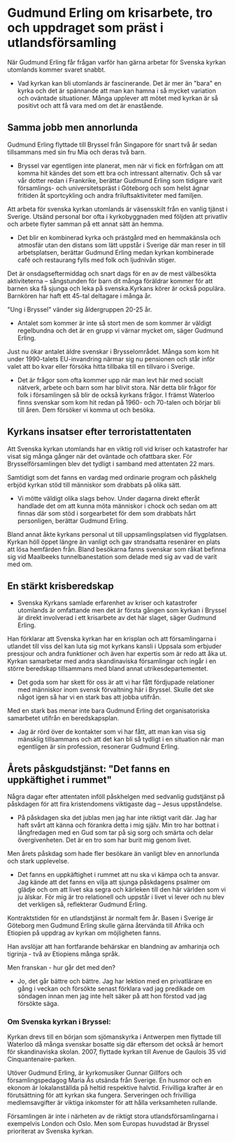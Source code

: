 # Gudmund Erling om krisarbete, tro och uppdraget som präst i utlandsförsamling

När Gudmund Erling får frågan varför han gärna arbetar för Svenska kyrkan utomlands kommer svaret snabbt.
- Vad kyrkan kan bli utomlands är fascinerande. Det är mer än "bara" en kyrka och det är spännande att man kan hamna i så mycket variation och oväntade situationer. Många upplever att mötet med kyrkan är så positivt och att få vara med om det är enastående.

## Samma jobb men annorlunda

Gudmund Erling flyttade till Bryssel från Singapore för snart två år sedan tillsammans med sin fru Mia och deras två barn.

- Bryssel var egentligen inte planerat, men när vi fick en förfrågan om att komma hit kändes det som ett bra och intressant alternativ. Och så var vår dotter redan i Frankrike, berättar Gudmund Erling som tidigare varit församlings- och universitetspräst i Göteborg och som helst ägnar fritiden åt sportcykling och andra friluftsaktiviteter med familjen.

Att arbeta för svenska kyrkan utomlands är väsensskilt från en vanlig tjänst i Sverige. Utsänd personal bor ofta i kyrkobyggnaden med följden att privatliv och arbete flyter samman på ett annat sätt än hemma.

- Det blir en kombinerad kyrka och prästgård med en hemmakänsla och atmosfär utan den distans som lätt uppstår i Sverige där man reser in till arbetsplatsen, berättar Gudmund Erling medan kyrkan kombinerade café och restaurang fylls med folk och ljudnivån stiger.

Det är onsdagseftermiddag och snart dags för en av de mest välbesökta aktiviteterna – sångstunden för barn dit många föräldrar kommer för att barnen ska få sjunga och leka på svenska.Kyrkans körer är också populära. Barnkören har haft ett 45-tal deltagare i många år.

"Ung i Bryssel" vänder sig åldergruppen 20-25 år.
- Antalet som kommer är inte så stort men de som kommer är väldigt regelbundna och det är en grupp vi värnar mycket om, säger Gudmund Erling.

Just nu ökar antalet äldre svenskar i Brysselområdet. Många som kom hit under 1990-talets EU-invandring närmar sig nu pensionen och står inför valet att bo kvar eller försöka hitta tillbaka till en tillvaro i Sverige.

- Det är frågor som ofta kommer upp när man levt här med socialt nätverk, arbete och barn som har blivit stora. När detta blir frågor för folk i församlingen så blir de också kyrkans frågor. I främst Waterloo finns svenskar som kom hit redan på 1960- och 70-talen och börjar bli till åren. Dem försöker vi komma ut och besöka.

## Kyrkans insatser efter terroristattentaten

Att Svenska kyrkan utomlands har en viktig roll vid kriser och katastrofer har visat sig många gånger när det oväntade och ofattbara sker. För Brysselförsamlingen blev det tydligt i samband med attentaten 22 mars.

Samtidigt som det fanns en vardag med ordinarie program och påskhelg erbjöd kyrkan stöd till människor som drabbats på olika sätt.

- Vi mötte väldigt olika slags behov. Under dagarna direkt efteråt handlade det om att kunna möta människor i chock och sedan om att finnas där som stöd i sorgearbetet för dem som drabbats hårt personligen, berättar Gudmund Erling.

Bland annat åkte kyrkans personal ut till uppsamlingsplatsen vid flygplatsen. Kyrkan höll öppet längre än vanligt och gav strandsatta resenärer en plats att lösa hemfärden från. Bland besökarna fanns svenskar som råkat befinna sig vid Maalbeeks tunnelbanestation som delade med sig av vad de varit med om.

## En stärkt krisberedskap

- Svenska Kyrkans samlade erfarenhet av kriser och katastrofer utomlands är omfattande men det är första gången som kyrkan i Bryssel är direkt involverad i ett krisarbete av det här slaget, säger Gudmund Erling.

Han förklarar att Svenska kyrkan har en krisplan och att församlingarna i utlandet till viss del kan luta sig mot kyrkans kansli i Uppsala som erbjuder pressjour och andra funktioner och även har expertis som är redo att åka ut. Kyrkan samarbetar med andra skandinaviska församlingar och ingår i en större beredskap tillsammans med bland annat utrikesdepartementet.

- Det goda som har skett för oss är att vi har fått fördjupade relationer med människor inom svensk förvaltning här i Bryssel. Skulle det ske något igen så har vi en stark bas att jobba utifrån.

Med en stark bas menar inte bara Gudmund Erling det organisatoriska samarbetet utifrån en beredskapsplan.

- Jag är rörd över de kontakter som vi har fått, att man kan visa sig mänsklig tillsammans och att det kan bli så tydligt i en situation när man egentligen är sin profession, resonerar Gudmund Erling.

## Årets påskgudstjänst: "Det fanns en uppkäftighet i rummet"

Några dagar efter attentaten inföll påskhelgen med sedvanlig gudstjänst på påskdagen för att fira kristendomens viktigaste dag – Jesus uppståndelse.

- På påskdagen ska det jublas men jag har inte riktigt varit där. Jag har haft svårt att känna och förankra detta i mig själv. Min tro har bottnat i långfredagen med en Gud som tar på sig sorg och smärta och delar övergivenheten. Det är en tro som har burit mig genom livet.

Men årets påskdag som hade fler besökare än vanligt blev en annorlunda och stark upplevelse.

- Det fanns en uppkäftighet i rummet att nu ska vi kämpa och ta ansvar. Jag kände att det fanns en vilja att sjunga påskdagens psalmer om glädje och om att livet ska segra och kärleken till den här världen som vi ju älskar. För mig är tro relationell och uppstår i livet vi lever och nu blev det verkligen så, reflekterar Gudmund Erling.

Kontraktstiden för en utlandstjänst är normalt fem år. Basen i Sverige är Göteborg men Gudmund Erling skulle gärna återvända till Afrika och Etiopien på uppdrag av kyrkan om möjligheten fanns.

Han avslöjar att han fortfarande behärskar en blandning av amharinja och tigrinja - två av Etiopiens många språk.

Men franskan - hur går det med den?

- Jo, det går bättre och bättre. Jag har lektion med en privatlärare en gång i veckan och försökte senast förklara vad jag predikade om söndagen innan men jag inte helt säker på att hon förstod vad jag försökte säga.

### Om Svenska kyrkan i Bryssel:

Kyrkan drevs till en början som sjömanskyrka i Antwerpen men flyttade till Waterloo då många svenskar bosatte sig där eftersom det också är hemort för skandinaviska skolan. 2007, flyttade kyrkan till Avenue de Gaulois 35 vid Cinquantenaire-parken.

Utöver Gudmund Erling, är kyrkomusiker Gunnar Gillfors och församlingspedagog Maria Ås utsända från Sverige. En husmor och en ekonom är lokalanställda på heltid respektive halvtid. Frivilliga krafter är en förutsättning för att kyrkan ska fungera. Serveringen och frivilliga medlemsavgifter är viktiga inkomster för att hålla verksamheten rullande.

Församlingen är inte i närheten av de riktigt stora utlandsförsamlingarna i exempelvis London och Oslo. Men som Europas huvudstad är Bryssel prioriterat av Svenska kyrkan.
